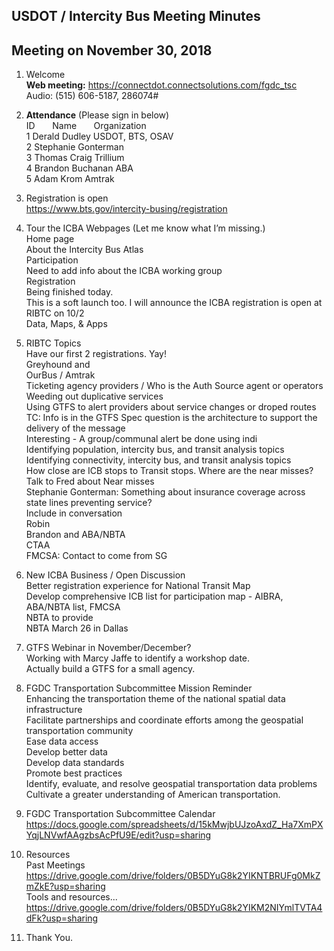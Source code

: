 
## USDOT / Intercity Bus Meeting Minutes   
## Meeting on November 30, 2018   

1. Welcome   
**Web meeting:**  https://connectdot.connectsolutions.com/fgdc_tsc   
Audio: (515) 606-5187, 286074#   

2. **Attendance** (Please sign in below)   
ID &nbsp; &nbsp; &nbsp; Name &nbsp; &nbsp; &nbsp; Organization     
1  Derald Dudley   USDOT, BTS, OSAV  
2  Stephanie Gonterman  
3  Thomas Craig  Trillium  
4  Brandon Buchanan  ABA  
5  Adam Krom  Amtrak  

3. Registration is open  
https://www.bts.gov/intercity-busing/registration  

4. Tour the ICBA Webpages (Let me know what I’m missing.)  
Home page  
About the Intercity Bus Atlas  
Participation  
Need to add info about the ICBA working group  
Registration  
Being finished today.  
This is a soft launch too. I will announce the ICBA registration is open at RIBTC on 10/2  
Data, Maps, & Apps  

5. RIBTC Topics  
Have our first 2 registrations.  Yay!  
Greyhound and   
OurBus / Amtrak  
Ticketing agency providers / Who is the Auth Source agent or operators  
Weeding out duplicative services  
Using GTFS to alert providers about service changes or droped routes  
TC: Info is in the GTFS Spec question is the architecture to support the delivery of the message  
Interesting - A group/communal alert be done using indi  
Identifying population, intercity bus, and  transit analysis topics  
Identifying connectivity, intercity bus, and  transit analysis topics  
How close are ICB stops to Transit stops.  Where are the near misses?  
Talk to Fred about Near misses  
Stephanie Gonterman: Something about insurance coverage across state lines preventing service?  
Include in conversation  
Robin   
Brandon and ABA/NBTA   
CTAA  
FMCSA: Contact to come from SG  

6. New ICBA Business / Open Discussion  
Better registration experience for National Transit Map  
Develop comprehensive ICB list for participation map - AIBRA, ABA/NBTA list, FMCSA  
NBTA to provide  
NBTA March 26 in Dallas  
	
7. GTFS Webinar in November/December?  
Working with Marcy Jaffe to identify a workshop date.  
Actually build a GTFS for a small agency.  

8. FGDC Transportation Subcommittee Mission Reminder  
Enhancing the transportation theme of the national spatial data infrastructure  
Facilitate partnerships and coordinate efforts among the geospatial transportation community  
Ease data access   
Develop better data  
Develop data standards  
Promote best practices  
Identify, evaluate, and resolve geospatial transportation data problems  
Cultivate a greater understanding of American transportation.  
 	 
9. FGDC Transportation Subcommittee Calendar  
https://docs.google.com/spreadsheets/d/15kMwjbUJzoAxdZ_Ha7XmPXYqjLNVwfAAgzbsAcPfU9E/edit?usp=sharing  

10. Resources  
Past Meetings  
https://drive.google.com/drive/folders/0B5DYuG8k2YIKNTBRUFg0MkZmZkE?usp=sharing  
Tools and resources...  
https://drive.google.com/drive/folders/0B5DYuG8k2YIKM2NIYmlTVTA4dFk?usp=sharing  

11. Thank You.  
